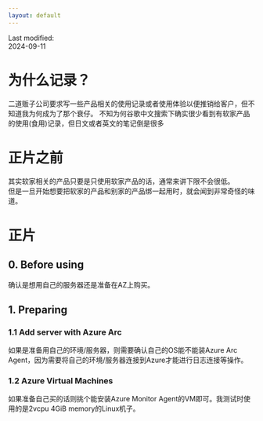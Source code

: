 ```yaml
---
layout: default
---
```

Last modified:  
2024-09-11  

# 为什么记录？

二道贩子公司要求写一些产品相关的使用记录或者使用体验以便推销给客户，但不知道我为何成为了那个衰仔。
不知为何谷歌中文搜索下确实很少看到有软家产品的使用(食用)记录，但日文或者英文的笔记倒是很多

# 正片之前

其实软家相关的产品只要是只使用软家产品的话，通常来讲下限不会很低。  
但是一旦开始想要把软家的产品和别家的产品绑一起用时，就会闻到非常奇怪的味道。  

# 正片

## 0. Before using
确认是想用自己的服务器还是准备在AZ上购买。
## 1. Preparing
### 1.1 Add server with Azure Arc
如果是准备用自己的环境/服务器，则需要确认自己的OS能不能装Azure Arc Agent，因为需要将自己的环境/服务器连接到Azure才能进行日志连接等操作。  
### 1.2 Azure Virtual Machines
如果准备自己买的话则挑个能安装Azure Monitor Agent的VM即可。我测试时使用的是2vcpu 4GiB memory的Linux机子。
